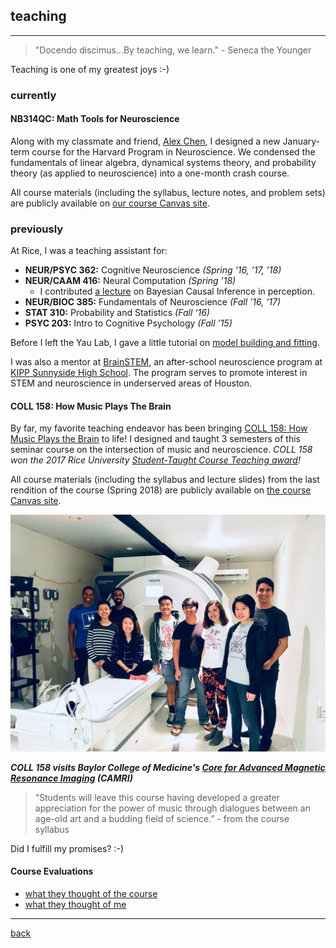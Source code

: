 
## teaching
***
> "Docendo discimus...By teaching, we learn."  - Seneca the Younger

Teaching is one of my greatest joys :-)

### currently

#### NB314QC: Math Tools for Neuroscience
Along with my classmate and friend, [Alex Chen](https://twitter.com/alexbchen), I designed a new January-term course for the Harvard Program in Neuroscience. We condensed the fundamentals of linear algebra, dynamical systems theory, and probability theory (as applied to neuroscience) into a one-month crash course.

All course materials (including the syllabus, lecture notes, and problem sets) are publicly available on [our course Canvas site](https://canvas.harvard.edu/courses/71556).


### previously
At Rice, I was a teaching assistant for:

* **NEUR/PSYC 362:** Cognitive Neuroscience _(Spring ’16, ’17, ’18)_
* **NEUR/CAAM 416:** Neural Computation _(Spring ’18)_
  * I contributed [a lecture](./files/bci_lecture.pdf) on Bayesian Causal Inference in perception.
* **NEUR/BIOC 385:** Fundamentals of Neuroscience _(Fall ’16, ’17)_
* **STAT 310:** Probability and Statistics _(Fall ‘16)_
* **PSYC 203:** Intro to Cognitive Psychology _(Fall ’15)_

Before I left the Yau Lab, I gave a little tutorial on [model building and fitting](./files/lai_modeling.pdf).

I was also a mentor at [BrainSTEM](https://tmcbrainstem.org/), an after-school neuroscience program at [KIPP Sunnyside High School](http://kipphouston.org/sunnyside). The program serves to promote interest in STEM and neuroscience in underserved areas of Houston.

#### COLL 158: How Music Plays The Brain

By far, my favorite teaching endeavor has been bringing [COLL 158: How Music Plays the Brain](https://courses.rice.edu/admweb/!SWKSCAT.cat?p_action=CATALIST&p_acyr_code=2019&p_crse_numb=158&p_subj=COLL) to life! I designed and taught 3 semesters of this seminar course on the intersection of music and neuroscience. _COLL 158 won the 2017 Rice University [Student-Taught Course Teaching award](https://cte.rice.edu/stc#award)!_

All course materials (including the syllabus and lecture slides) from the last rendition of the course (Spring 2018) are publicly available on [the course Canvas site](https://canvas.rice.edu/courses/10423/).

![Visiting CAMRI](./files/coll158camri.jpg)

_**COLL 158 visits Baylor College of Medicine's [Core for Advanced Magnetic Resonance Imaging](https://www.bcm.edu/research/centers/advanced-mr-imaging) (CAMRI)**_

> “Students will leave this course having developed a greater appreciation for the power of music through dialogues between an age-old art and a budding field of science.”  - from the course syllabus

Did I fulfill my promises? :-)

#### Course Evaluations
* [what they thought of the course](./files/coll158_evals.pdf)
* [what they thought of me](./files/coll158_teaching.pdf)

***
[back](./)
